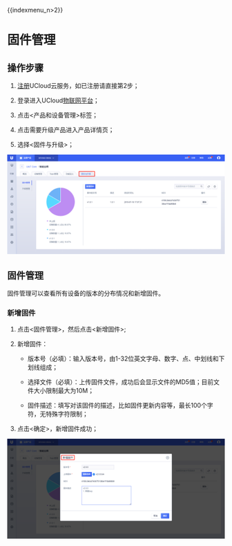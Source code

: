 {{indexmenu_n>2}}

# 固件管理

## 操作步骤

1. [注册](https://passport.ucloud.cn/#register)UCloud云服务，如已注册请直接第2步；

2. 登录进入UCloud[物联网平台](https://console.ucloud.cn/iot)；

3. 点击<产品和设备管理>标签；

4. 点击需要升级产品进入产品详情页；

5. 选择<固件与升级>；

![固件与升级](../../images/固件与升级-3502160.png)



## 固件管理

固件管理可以查看所有设备的版本的分布情况和新增固件。

### 新增固件

1. 点击<固件管理>，然后点击<新增固件>;

2. 新增固件：

   - 版本号（必填）：输入版本号，由1-32位英文字母、数字、点、中划线和下划线组成；

   - 选择文件（必填）：上传固件文件，成功后会显示文件的MD5值；目前文件大小限制最大为10M；

   - 固件描述：填写对该固件的描述，比如固件更新内容等，最长100个字符，无特殊字符限制；

3. 点击<确定>，新增固件成功；


![新增固件](../../images/新增固件.png)